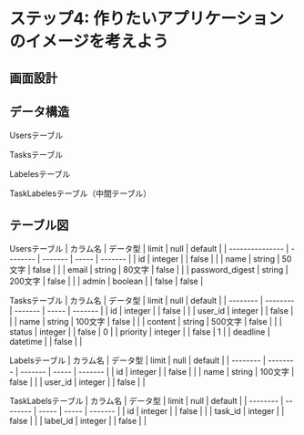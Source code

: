 # ステップ4: 作りたいアプリケーションのイメージを考えよう

## 画面設計

## データ構造

Usersテーブル

Tasksテーブル

Labelesテーブル

TaskLabelesテーブル（中間テーブル）

## テーブル図

Usersテーブル
| カラム名        | データ型 | limit   | null  | default |
| --------------- | -------- | ------- | ----- | ------- |
| id              | integer  |         | false |         |
| name            | string   | 50文字  | false |         |
| email           | string   | 80文字  | false |         |
| password_digest | string   | 200文字 | false |         |
| admin           | boolean  |         | false | false   |

Tasksテーブル
| カラム名 | データ型 | limit   | null  | default |
| -------- | -------- | ------- | ----- | ------- |
| id       | integer  |         | false |         |
| user_id  | integer  |         | false |         |
| name     | string   | 100文字 | false |         |
| content  | string   | 500文字 | false |         |
| status   | integer  |         | false | 0       |
| priority | integer  |         | false | 1       |
| deadline | datetime |         | false |         |

Labelsテーブル
| カラム名 | データ型 | limit   | null  | default |
| -------- | -------- | ------- | ----- | ------- |
| id       | integer  |         | false |         |
| name     | string   | 100文字 | false |         |
| user_id  | integer  |         | false |         |

TaskLabelsテーブル
| カラム名 | データ型 | limit | null  | default |
| -------- | -------- | ----- | ----- | ------- |
| id       | integer  |       | false |         |
| task_id  | integer  |       | false |         |
| label_id | integer  |       | false |         |
